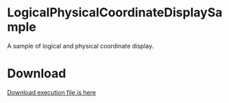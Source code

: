 # LogicalPhysicalCoordinateDisplaySample
A sample of logical and physical coordinate display.

# Download
[Download execution file is here](https://github.com/marksard/LogicalPhysicalCoordinateDisplaySample/releases)
